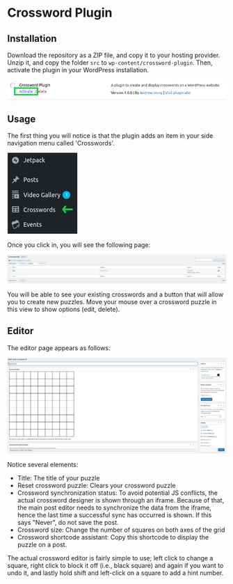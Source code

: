 # Crossword Plugin

## Installation

Download the repository as a ZIP file, and copy it to your hosting provider. Unzip it, and copy the folder `src` to `wp-content/crossword-plugin`.
Then, activate the plugin in your WordPress installation.

![Plugin activation](imgs/plugin_activation.png)

## Usage

The first thing you will notice is that the plugin adds an item in your side navigation menu called 'Crosswords'.

![Plugin menu entry](imgs/plugin_menu.png)

Once you click in, you will see the following page:

![Crossword list](imgs/plugin_posts.png)

You will be able to see your existing crosswords and a button that will allow you to create new puzzles. Move your mouse over a crossword puzzle in this view to show options (edit, delete).

## Editor

The editor page appears as follows:

![Crossword editor](imgs/plugin_page.png)

Notice several elements:
- Title: The title of your puzzle
- Reset crossword puzzle: Clears your crossword puzzle
- Crossword synchronization status: To avoid potential JS conflicts, the actual crossword designer is shown through an iframe. Because of that, the main post editor needs to synchronize the data from the iframe, hence the last time a successful sync has occurred is shown. If this says "Never", do not save the post.
- Crossword size: Change the number of squares on both axes of the grid
- Crossword shortcode assistant: Copy this shortcode to display the puzzle on a post.

The actual crossword editor is fairly simple to use; left click to change a square, right click to block it off (i.e., black square) and again if you want to undo it, and lastly hold shift and left-click on a square to add a hint number.
